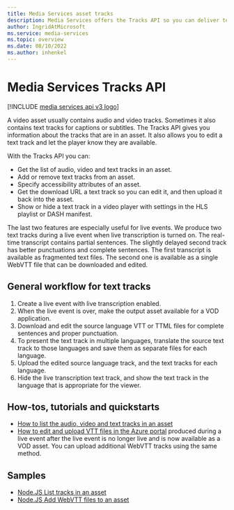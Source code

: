 ```yaml
---
title: Media Services asset tracks
description: Media Services offers the Tracks API so you can deliver text tracks with complete sentences and proper punctuation right after a live event is over, enable accessibility player features for the viewer, allow viewers to select the text and audio tracks of their choice.
author: IngridAtMicrosoft
ms.service: media-services
ms.topic: overview
ms.date: 08/10/2022
ms.author: inhenkel
---
```


# Media Services Tracks API

[!INCLUDE [media services api v3 logo](./includes/v3-hr.md)]

A video asset usually contains audio and video tracks. Sometimes it also contains text tracks for captions or subtitles.  The Tracks API gives you information about the tracks that are in an asset. It also allows you to edit a text track and let the player know they are available.

With the Tracks API you can:

- Get the list of audio, video and text tracks in an asset.
- Add or remove text tracks from an asset.
- Specify accessibility attributes of an asset.
- Get the download URL a text track so you can edit it, and then upload it back into the asset.
- Show or hide a text track in a video player with settings in the HLS playlist or DASH manifest.

The last two features are especially useful for live events. We produce two text tracks during a live event when live transcription is turned on. The real-time transcript contains partial sentences. The slightly delayed second track has better punctuations and complete sentences. The first transcript is available as fragmented text files. The second one is available as a single WebVTT file that can be downloaded and edited.

## General workflow for text tracks

1. Create a live event with live transcription enabled.
1. When the live event is over, make the output asset available for a VOD application.
1. Download and edit the source language VTT or TTML files for complete sentences and proper punctuation.
1. To present the text track in multiple languages, translate the source text track to those languages and save them as separate files for each language.
1. Upload the edited source language track, and the text tracks for each language.
1. Hide the live transcription text track, and show the text track in the language that is appropriate for the viewer.

## How-tos, tutorials and quickstarts

- [How to list the audio, video and text tracks in an asset](tracks-list-how-to.md)
- [How to edit and upload VTT files in the Azure portal](tracks-edit-track-portal-how-to.md) produced during a live event after the live event is no longer live and is now available as a VOD asset. You can upload additional WebVTT tracks using the same method.

## Samples

- [Node.JS List tracks in an asset](https://github.com/Azure-Samples/media-services-v3-node-tutorials/blob/main/Assets/list-tracks-in-asset.ts)
- [Node.JS Add WebVTT files to an asset](https://github.com/Azure-Samples/media-services-v3-node-tutorials/blob/main/Assets/add-WebVTT-tracks.ts)
